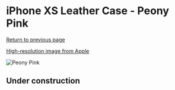# iPhone XS Leather Case - Peony Pink

[Return to previous page](/iphone_x)

[High-resolution image from Apple](https://store.storeimages.cdn-apple.com/8756/as-images.apple.com/is/MTEU2?wid=4500&hei=4500&fmt=png)

<div style="width: 512px"><img src="/almost_uncompressed/MTEU2.webp" alt="Peony Pink"></div>

## Under construction
